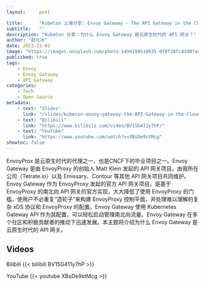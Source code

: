 ```yaml
---
layout:     post

title:      "KubeCon 上海分享: Envoy Gateway - The API Gateway in the Cloud Native Era"
subtitle:   ""
description: "KubeCon 分享：为什么 Envoy Gateway 是云原生时代的 API 网关？"
author: "赵化冰"
date: 2023-11-01
image: "https://images.unsplash.com/photo-1494198518635-0f0f38fc43d0?auto=format&fit=crop&q=80&w=3270&ixlib=rb-4.0.3&ixid=M3wxMjA3fDB8MHxwaG90by1wYWdlfHx8fGVufDB8fHx8fA%3D%3D"
published: true
tags:
    - Envoy
    - Envoy Gateway
    - API Gateway
categories:
    - Tech
    - Open Source
metadata:
    - text: "Slides"
      link: "/slides/kubecon-envoy-gateway-the-API-Gateway-in-the-Cloud-Native-Era.pdf"
    - text: "Bilibili"
      link: "https://www.bilibili.com/video/BV15G411y7hP/"
    - text: "YouTube"
      link: "https://www.youtube.com/watch?v=XBsDe9stMcg"
showtoc: false
---
```


EnvoyProx 是云原生时代的代理之一，也是CNCF下的毕业项目之一。Envoy Gateway 是由 EnvoyProxy 的创始人 Matt Klein 发起的 API 网关项目。由我所在公司（Tetrate.io）以及 Emissary、Contour 等其他 API 网关项目共同维护。Envoy Gateway 作为 EnvoyProxy 发起的官方 API 网关项目，是基于 EnvoyProxy 的南北向 API 网关的官方实现，大大降低了使用 EnvoyProxy 的门槛，使用户不必重复“造轮子”来构建 EnvoyProxy 控制平面，并处理难以理解的复杂 xDS 协议和 EnvoyProxy 的配置。Envoy Gateway 使用 Kubernetes Gateway API 作为其配置，可以轻松启动管理南北向流量。Envoy Gateway 在多个社区和积极贡献者的推动下迅速发展。本主题将介绍为什么 Envoy Gateway 是云原生时代的 API 网关。



## Videos

Bilibili
{{< bilibili BV15G411y7hP >}}

YouTube
{{< youtube XBsDe9stMcg >}}









